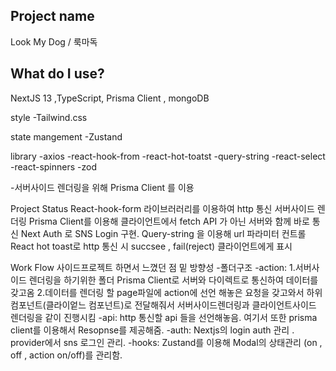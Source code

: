 ## Project name
  Look My Dog / 룩마독

## What do I use? 
  NextJS 13 ,TypeScript, Prisma Client , mongoDB

style
-Tailwind.css

state mangement
-Zustand

library
  -axios
  -react-hook-from
  -react-hot-toatst
  -query-string
  -react-select
  -react-spinners
  -zod

  -서버사이드 렌더링을 위해 Prisma Client 를 이용

  Project Status
    React-hook-form 라이브러러리를 이용하여 http 통신
    서버사이드 렌더링 Prisma Client를 이용해  클라이언트에서 fetch API 가 아닌 서버와 함께 바로 통신
    Next Auth 로 SNS Login 구현.
    Query-string 을 이용해 url 파라미터 컨트롤
    React hot toast로 http 통신 시 succsee , fail(reject) 클라이언트에게 표시


Work Flow 사이드프로젝트 하면서 느꼈던 점 밑 방향성 
-폴더구조 
 -action:
   1.서버사이드 렌더링을 하기위한 폴더 Prisma Client로 서버와 다이렉트로 통신하여 데이터를 갖고옴 
   2.데이터를 렌더링 할 page파일에 action에 선언 해놓은 요청을 갖고와서 하위 컴포넌트(클라이엍느 컴포넌트)로 전달해줘서 서버사이드렌더링과 클라이언트사이드 렌더링을 같이 진행시킴
-api:
  http 통신할 api 들을 선언해놓음. 여기서 또한 prisma client를 이용해서 Resopnse를 제공해줌.
  -auth:
    Nextjs의 login auth 관리 . provider에서 sns 로그인 관리.
-hooks:
  Zustand를 이용해 Modal의 상태관리 (on , off , action on/off)를 관리함.


